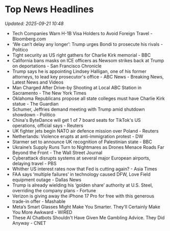 # Top News Headlines

_Updated: 2025-09-21 10:48_

- Tech Companies Warn H-1B Visa Holders to Avoid Foreign Travel - Bloomberg.com
- ‘We can’t delay any longer’: Trump urges Bondi to prosecute his rivals - Politico
- Tight security as US right gathers for Charlie Kirk memorial - BBC
- California bans masks on ICE officers as Newsom strikes back at Trump on deportations - San Francisco Chronicle
- Trump says he is appointing Lindsey Halligan, one of his former attorneys, to lead key prosecutor's office - ABC News - Breaking News, Latest News and Videos
- Man Charged After Drive-by Shooting at Local ABC Station in Sacramento - The New York Times
- Oklahoma Republicans propose all state colleges must have Charlie Kirk statue - The Guardian
- Schumer, Jeffries demand meeting with Trump amid shutdown showdown - Politico
- China's ByteDance will get 1 of 7 board seats for TikTok's US operations, official says - Reuters
- UK fighter jets begin NATO air defence mission over Poland - Reuters
- Netherlands: Violence erupts at anti-immigration protest - DW
- Starmer set to announce UK recognition of Palestinian state - BBC
- Ukraine’s Supply Runs Turn to Nightmares as Drones Menace Roads Far Beyond the Front - The Wall Street Journal
- Cyberattack disrupts systems at several major European airports, delaying travel - PBS
- Whither US interest rates now that Fed is cutting again? - Asia Times
- FAA says ‘multiple failures’ in technology caused DFW, Love Field equipment outage - Dallas News
- Trump is already wielding his ‘golden share’ authority at U.S. Steel, overriding the company plans - Fortune
- Verizon is giving away the iPhone 17 Pro for free with this generous trade-in offer - Mashable
- Meta’s Smart Glasses Might Make You Smarter. They’ll Certainly Make You More Awkward - WIRED
- These AI Chatbots Shouldn't Have Given Me Gambling Advice. They Did Anyway - CNET